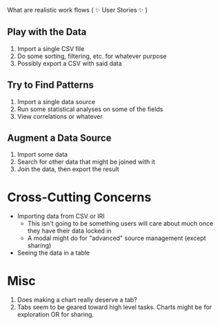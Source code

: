 What are realistic work flows ( ✨ User Stories ✨ )

## Play with the Data

1. Import a single CSV file
1. Do some sorting, filtering, etc. for whatever purpose
1. Possibly export a CSV with said data

## Try to Find Patterns

1. Import a single data source
1. Run some statistical analyses on some of the fields
1. View correlations or whatever

## Augment a Data Source

1. Import some data
1. Search for other data that might be joined with it
1. Join the data, then export the result

# Cross-Cutting Concerns

- Importing data from CSV or IRI
	- This isn't going to be something users will care about much once they have their data locked in
	- A modal might do for "advanced" source management (except sharing)
- Seeing the data in a table

# Misc

1. Does making a chart really deserve a tab?
1. Tabs seem to be geared toward high level tasks. Charts might be for exploration OR for sharing.
